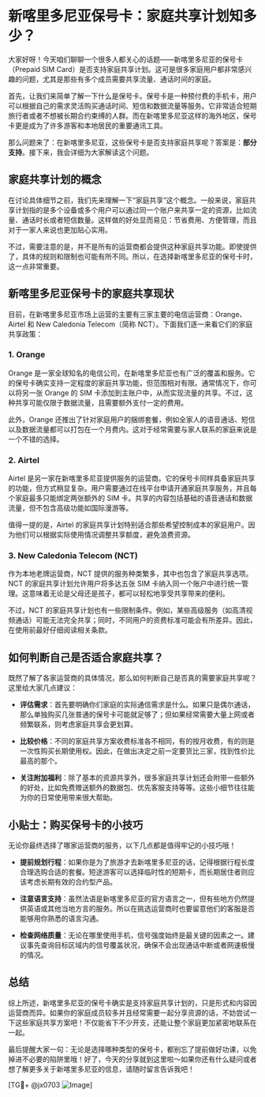 # 新喀里多尼亚保号卡：家庭共享计划知多少？

大家好呀！今天咱们聊聊一个很多人都关心的话题——新喀里多尼亚的保号卡（Prepaid SIM Card）是否支持家庭共享计划。这可是很多家庭用户都非常感兴趣的问题，尤其是那些有多个成员需要共享流量、通话时间的家庭。

首先，让我们来简单了解一下什么是保号卡。保号卡是一种预付费的手机卡，用户可以根据自己的需求灵活购买通话时间、短信和数据流量等服务。它非常适合短期旅行者或者不想被长期合约束缚的人群。而在新喀里多尼亚这样的海外地区，保号卡更是成为了许多游客和本地居民的重要通讯工具。

那么问题来了：在新喀里多尼亚，这些保号卡是否支持家庭共享呢？答案是：**部分支持**。接下来，我会详细为大家解读这个问题。

## 家庭共享计划的概念

在讨论具体细节之前，我们先来理解一下“家庭共享”这个概念。一般来说，家庭共享计划指的是多个设备或多个用户可以通过同一个账户来共享一定的资源，比如流量、通话时长或者短信数量。这样做的好处显而易见：节省费用、方便管理，而且对于一家人来说也更加贴心实用。

不过，需要注意的是，并不是所有的运营商都会提供这种家庭共享功能。即使提供了，具体的规则和限制也可能有所不同。所以，在选择新喀里多尼亚的保号卡时，这一点非常重要。

## 新喀里多尼亚保号卡的家庭共享现状

目前，在新喀里多尼亚市场上运营的主要有三家主要的电信运营商：Orange、Airtel 和 New Caledonia Telecom（简称 NCT）。下面我们逐一来看它们的家庭共享政策：

### 1. Orange
Orange 是一家全球知名的电信公司，在新喀里多尼亚也有广泛的覆盖和服务。它的保号卡确实支持一定程度的家庭共享功能，但范围相对有限。通常情况下，你可以将另一张 Orange 的 SIM 卡添加到主账户中，从而实现流量的共享。不过，这种共享可能仅限于数据流量，且需要额外支付一定的费用。

此外，Orange 还推出了针对家庭用户的捆绑套餐，例如全家人的语音通话、短信以及数据流量都可以打包在一个月费内。这对于经常需要与家人联系的家庭来说是一个不错的选择。

### 2. Airtel
Airtel 是另一家在新喀里多尼亚提供服务的运营商。它的保号卡同样具备家庭共享的功能，但方式稍显复杂。用户需要通过在线平台申请开通家庭共享服务，并且每个家庭最多只能绑定两张额外的 SIM 卡。共享的内容包括基础的语音通话和数据流量，但不包含高级功能如国际漫游等。

值得一提的是，Airtel 的家庭共享计划特别适合那些希望控制成本的家庭用户。因为他们可以根据实际使用情况调整共享额度，避免浪费资源。

### 3. New Caledonia Telecom (NCT)
作为本地老牌运营商，NCT 提供的服务种类繁多，其中也包含了家庭共享选项。NCT 的家庭共享计划允许用户将多达五张 SIM 卡纳入同一个账户中进行统一管理。这意味着无论是父母还是孩子，都可以轻松地享受共享带来的便利。

不过，NCT 的家庭共享计划也有一些限制条件。例如，某些高级服务（如高清视频通话）可能无法完全共享；同时，不同用户的资费标准可能会有所差异。因此，在使用前最好仔细阅读相关条款。

## 如何判断自己是否适合家庭共享？

既然了解了各家运营商的具体情况，那么如何判断自己是否真的需要家庭共享呢？这里给大家几点建议：

- **评估需求**：首先要明确你们家庭的实际通信需求是什么。如果只是偶尔通话，那么单独购买几张普通的保号卡可能就足够了；但如果经常需要大量上网或者频繁联系，则考虑家庭共享会更划算。
  
- **比较价格**：不同的家庭共享方案收费标准各不相同，有的按月收费，有的则是一次性购买长期使用权。因此，在做出决定之前一定要货比三家，找到性价比最高的那个。

- **关注附加福利**：除了基本的资源共享外，很多家庭共享计划还会附带一些额外的好处，比如免费赠送额外的数据包、优先客服支持等等。这些小细节往往能为你的日常使用带来很大帮助。

## 小贴士：购买保号卡的小技巧

无论你最终选择了哪家运营商的服务，以下几点都是值得牢记的小技巧哦！

- **提前规划行程**：如果你是为了旅游才去新喀里多尼亚的话，记得根据行程长度合理选购合适的套餐。短途游客可以选择临时性的短期卡，而长期居住者则应该考虑长期有效的合约型产品。

- **注意语言支持**：虽然法语是新喀里多尼亚的官方语言之一，但有些地方仍然提供英语或其他当地方言的服务。所以在挑选运营商时也要留意他们的客服是否能够用你熟悉的语言沟通。

- **检查网络质量**：无论在哪里使用手机，信号强度始终是最关键的因素之一。建议事先查询目标区域内的信号覆盖状况，确保不会出现通话中断或者网速极慢的情况。

## 总结

综上所述，新喀里多尼亚的保号卡确实是支持家庭共享计划的，只是形式和内容因运营商而异。如果你的家庭成员较多并且经常需要一起分享资源的话，不妨尝试一下这些家庭共享方案吧！不仅能省下不少开支，还能让整个家庭更加紧密地联系在一起。

最后提醒大家一句：无论是选择哪种类型的保号卡，都别忘了提前做好功课，以免掉进不必要的陷阱里哦！好了，今天的分享就到这里啦～如果你还有什么疑问或者想了解更多关于新喀里多尼亚的信息，请随时留言告诉我吧！

[TG💪+ @jx0703 ![Image](https://github.com/user-attachments/assets/dbca1d08-cadb-493c-b0ec-ad6f7a83f270)]